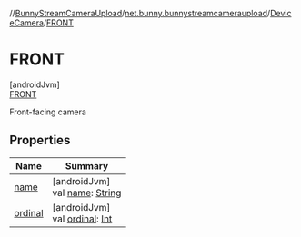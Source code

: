 //[BunnyStreamCameraUpload](../../../../index.md)/[net.bunny.bunnystreamcameraupload](../../index.md)/[DeviceCamera](../index.md)/[FRONT](index.md)

# FRONT

[androidJvm]\
[FRONT](index.md)

Front-facing camera

## Properties

| Name | Summary |
|---|---|
| [name](index.md#-372974862%2FProperties%2F-1916018976) | [androidJvm]<br>val [name](index.md#-372974862%2FProperties%2F-1916018976): [String](https://kotlinlang.org/api/core/kotlin-stdlib/kotlin/-string/index.html) |
| [ordinal](index.md#-739389684%2FProperties%2F-1916018976) | [androidJvm]<br>val [ordinal](index.md#-739389684%2FProperties%2F-1916018976): [Int](https://kotlinlang.org/api/core/kotlin-stdlib/kotlin/-int/index.html) |